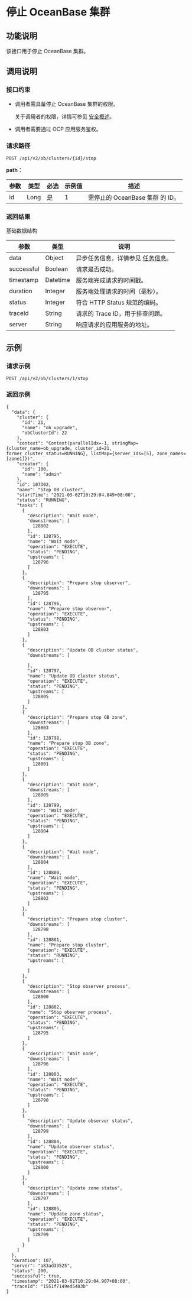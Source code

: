 停止 OceanBase 集群 
====================================



功能说明 
-------------------------

该接口用于停止 OceanBase 集群。

调用说明 
-------------------------

### 接口约束 

* 调用者需具备停止 OceanBase 集群的权限。

  关于调用者的权限，详情可参见 [安全概述](../../400.user-guide-2/300.features/900.system-management-features-1/500.security-overview.md)。
  

* 调用者需要通过 OCP 应用服务鉴权。

  




### 请求路径 

`POST /api/v2/ob/clusters/{id}/stop`

**path：** 


| 参数 |  类型  | 必选 | 示例值 |           描述            |
|----|------|----|-----|-------------------------|
| id | Long | 是  | 1   | 需停止的 OceanBase 集群 的 ID。 |



### 返回结果 

基础数据结构


|     参数     |    类型    |                                说明                                |
|------------|----------|------------------------------------------------------------------|
| data       | Object   | 异步任务信息，详情参见 [任务信息](../1700.appendix-1/100.dag-information.md)。 |
| successful | Boolean  | 请求是否成功。                                                          |
| timestamp  | Datetime | 服务端完成请求的时间戳。                                                     |
| duration   | Integer  | 服务端处理请求的时间（毫秒）。                                                  |
| status     | Integer  | 符合 HTTP Status 规范的编码。                                            |
| traceId    | String   | 请求的 Trace ID，用于排查问题。                                             |
| server     | String   | 响应请求的应用服务的地址。                                                    |



示例 
-----------------------

### 请求示例 

`POST /api/v2/ob/clusters/1/stop`

### 返回示例 

```unknow
{
  "data": {
    "cluster": {
      "id": 21,
      "name": "ob_upgrade",
      "obClusterId": 22
    },
    "context": "Context(parallelIdx=-1, stringMap={cluster_name=ob_upgrade, cluster_id=21, former_cluster_status=RUNNING}, listMap={server_ids=[5], zone_names=[zone1]})",
    "creator": {
      "id": 100,
      "name": "admin"
    },
    "id": 107302,
    "name": "Stop OB cluster",
    "startTime": "2021-03-02T10:29:04.849+08:00",
    "status": "RUNNING",
    "tasks": [
      {
        "description": "Wait node",
        "downstreams": [
          128802
        ],
        "id": 128795,
        "name": "Wait node",
        "operation": "EXECUTE",
        "status": "PENDING",
        "upstreams": [
          128796
        ]
      },
      {
        "description": "Prepare stop observer",
        "downstreams": [
          128795
        ],
        "id": 128796,
        "name": "Prepare stop observer",
        "operation": "EXECUTE",
        "status": "PENDING",
        "upstreams": [
          128803
        ]
      },
      {
        "description": "Update OB cluster status",
        "downstreams": [
          
        ],
        "id": 128797,
        "name": "Update OB cluster status",
        "operation": "EXECUTE",
        "status": "PENDING",
        "upstreams": [
          128805
        ]
      },
      {
        "description": "Prepare stop OB zone",
        "downstreams": [
          128803
        ],
        "id": 128798,
        "name": "Prepare stop OB zone",
        "operation": "EXECUTE",
        "status": "PENDING",
        "upstreams": [
          128801
        ]
      },
      {
        "description": "Wait node",
        "downstreams": [
          128805
        ],
        "id": 128799,
        "name": "Wait node",
        "operation": "EXECUTE",
        "status": "PENDING",
        "upstreams": [
          128804
        ]
      },
      {
        "description": "Wait node",
        "downstreams": [
          128804
        ],
        "id": 128800,
        "name": "Wait node",
        "operation": "EXECUTE",
        "status": "PENDING",
        "upstreams": [
          128802
        ]
      },
      {
        "description": "Prepare stop cluster",
        "downstreams": [
          128798
        ],
        "id": 128801,
        "name": "Prepare stop cluster",
        "operation": "EXECUTE",
        "status": "RUNNING",
        "upstreams": [
          
        ]
      },
      {
        "description": "Stop observer process",
        "downstreams": [
          128800
        ],
        "id": 128802,
        "name": "Stop observer process",
        "operation": "EXECUTE",
        "status": "PENDING",
        "upstreams": [
          128795
        ]
      },
      {
        "description": "Wait node",
        "downstreams": [
          128796
        ],
        "id": 128803,
        "name": "Wait node",
        "operation": "EXECUTE",
        "status": "PENDING",
        "upstreams": [
          128798
        ]
      },
      {
        "description": "Update observer status",
        "downstreams": [
          128799
        ],
        "id": 128804,
        "name": "Update observer status",
        "operation": "EXECUTE",
        "status": "PENDING",
        "upstreams": [
          128800
        ]
      },
      {
        "description": "Update zone status",
        "downstreams": [
          128797
        ],
        "id": 128805,
        "name": "Update zone status",
        "operation": "EXECUTE",
        "status": "PENDING",
        "upstreams": [
          128799
        ]
      }
    ]
  },
  "duration": 107,
  "server": "a83ad33525",
  "status": 200,
  "successful": true,
  "timestamp": "2021-03-02T10:29:04.907+08:00",
  "traceId": "1551f7149ed5483b"
}
```


